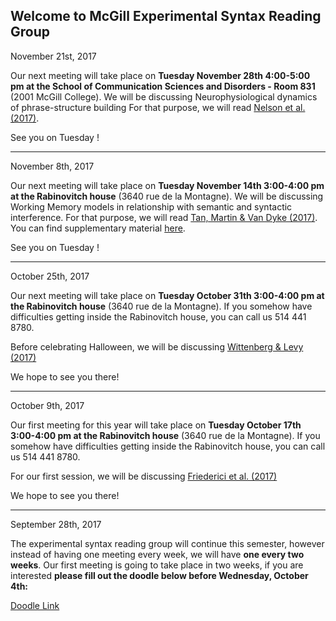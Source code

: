 ## Welcome to McGill Experimental Syntax Reading Group

November 21st, 2017

Our next meeting will take place on **Tuesday November 28th 4:00-5:00 pm at the School of Communication Sciences and Disorders - Room 831** (2001 McGill College). We will be discussing Neurophysiological dynamics of phrase-structure building
For that purpose, we will read [Nelson et al.(2017)](../welcome/Nelson.etal.2017.pdf). 

See you on Tuesday !

------------------------

November 8th, 2017

Our next meeting will take place on **Tuesday November 14th 3:00-4:00 pm at the Rabinovitch house** (3640 rue de la Montagne). 
We will be discussing Working Memory models in relationship with semantic and syntactic interference. 
For that purpose, we will read [Tan, Martin & Van Dyke (2017)](../welcome/Tan.etal.2017.pdf). 
You can find supplementary material [here](../welcome/Tan.etal.2017_suppMaterial.docx).


See you on Tuesday !

------------------------

October 25th, 2017

Our next meeting will take place on **Tuesday October 31th 3:00-4:00 pm at the Rabinovitch house** (3640 rue de la Montagne). 
If you somehow have difficulties getting inside the Rabinovitch house, you can call us 514 441 8780. 

Before celebrating Halloween, we will be discussing [Wittenberg & Levy (2017)](../welcome/Wittenberg.Levy.2017.pdf)

We hope to see you there!

------------------------

October 9th, 2017

Our first meeting for this year will take place on **Tuesday October 17th 3:00-4:00 pm at the Rabinovitch house** (3640 rue de la Montagne). If you somehow have difficulties getting inside the Rabinovitch house, you can call us 514 441 8780. 

For our first session, we will be discussing [Friederici et al. (2017)](../welcome/Friederici2017.pdf)

We hope to see you there!

------------------------

September 28th, 2017

The experimental syntax reading group will continue this semester, however instead of having one meeting every week, we will have **one every two weeks**. Our first meeting is going to take place in two weeks, if you are interested **please fill out the doodle below before Wednesday, October 4th:** 

[Doodle Link](https://beta.doodle.com/poll/bguxmyp3cup5ss8g)

 
